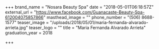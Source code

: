 +++
brand_name = "Nosara Beauty Spa"
date = "2018-05-01T06:18:57Z"
external_url = "https://www.facebook.com/Guanacaste-Beauty-Spa-612004075857866"
masthead_image = ""
phone_number = "(506) 8688-1577"
teaser_image = "/uploads/2018/05/01/maria-fernanda-alvarado-arrieta.jpg"
teaser_logo = ""
title = "Maria Fernanda Alvarado Arrieta"
graduation_year = 2018

+++
